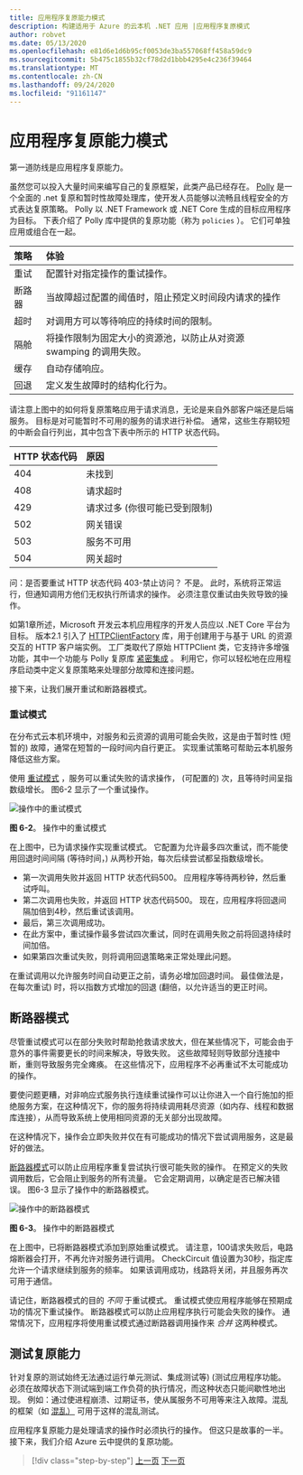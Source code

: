```yaml
---
title: 应用程序复原能力模式
description: 构建适用于 Azure 的云本机 .NET 应用 |应用程序复原模式
author: robvet
ms.date: 05/13/2020
ms.openlocfilehash: e81d6e1d6b95cf0053de3ba557068ff458a59dc9
ms.sourcegitcommit: 5b475c1855b32cf78d2d1bbb4295e4c236f39464
ms.translationtype: MT
ms.contentlocale: zh-CN
ms.lasthandoff: 09/24/2020
ms.locfileid: "91161147"
---
```

# <a name="application-resiliency-patterns"></a>应用程序复原能力模式

第一道防线是应用程序复原能力。

虽然您可以投入大量时间来编写自己的复原框架，此类产品已经存在。 [Polly](http://www.thepollyproject.org/) 是一个全面的 .net 复原和暂时性故障处理库，使开发人员能够以流畅且线程安全的方式表达复原策略。 Polly 以 .NET Framework 或 .NET Core 生成的目标应用程序为目标。 下表介绍了 Polly 库中提供的复原功能（称为 `policies` ）。 它们可单独应用或组合在一起。

| 策略 | 体验 |
| :-------- | :-------- |
| 重试 | 配置针对指定操作的重试操作。 |
| 断路器 | 当故障超过配置的阈值时，阻止预定义时间段内请求的操作 |
| 超时 | 对调用方可以等待响应的持续时间的限制。 |
| 隔舱 | 将操作限制为固定大小的资源池，以防止从对资源 swamping 的调用失败。 |
| 缓存 | 自动存储响应。 |
| 回退 | 定义发生故障时的结构化行为。 |

请注意上图中的如何将复原策略应用于请求消息，无论是来自外部客户端还是后端服务。 目标是对可能暂时不可用的服务的请求进行补偿。 通常，这些生存期较短的中断会自行列出，其中包含下表中所示的 HTTP 状态代码。

| HTTP 状态代码| 原因 |
| :-------- | :-------- |
| 404 | 未找到 |
| 408 | 请求超时 |
| 429 | 请求过多 (你很可能已受到限制)  |
| 502 | 网关错误 |
| 503 | 服务不可用 |
| 504 | 网关超时 |

问：是否要重试 HTTP 状态代码 403-禁止访问？ 不是。 此时，系统将正常运行，但通知调用方他们无权执行所请求的操作。 必须注意仅重试由失败导致的操作。

如第1章所述，Microsoft 开发云本机应用程序的开发人员应以 .NET Core 平台为目标。 版本2.1 引入了 [HTTPClientFactory](https://www.stevejgordon.co.uk/introduction-to-httpclientfactory-aspnetcore) 库，用于创建用于与基于 URL 的资源交互的 HTTP 客户端实例。 工厂类取代了原始 HTTPClient 类，它支持许多增强功能，其中一个功能与 Polly 复原库 [紧密集成](../microservices/implement-resilient-applications/implement-http-call-retries-exponential-backoff-polly.md) 。 利用它，你可以轻松地在应用程序启动类中定义复原策略来处理部分故障和连接问题。

接下来，让我们展开重试和断路器模式。

### <a name="retry-pattern"></a>重试模式

在分布式云本机环境中，对服务和云资源的调用可能会失败，这是由于暂时性 (短暂的) 故障，通常在短暂的一段时间内自行更正。 实现重试策略可帮助云本机服务降低这些方案。

使用 [重试模式](/azure/architecture/patterns/retry) ，服务可以重试失败的请求操作， (可配置的) 次，且等待时间呈指数级增长。 图6-2 显示了一个重试操作。

![操作中的重试模式](./media/retry-pattern.png)

**图 6-2**。 操作中的重试模式

在上图中，已为请求操作实现重试模式。 它配置为允许最多四次重试，而不能使用回退时间间隔 (等待时间，) 从两秒开始，每次后续尝试都呈指数级增长。

- 第一次调用失败并返回 HTTP 状态代码500。 应用程序等待两秒钟，然后重试呼叫。
- 第二次调用也失败，并返回 HTTP 状态代码500。 现在，应用程序将回退间隔加倍到4秒，然后重试该调用。
- 最后，第三次调用成功。
- 在此方案中，重试操作最多尝试四次重试，同时在调用失败之前将回退持续时间加倍。
- 如果第四次重试失败，则将调用回退策略来正常处理此问题。

在重试调用以允许服务时间自动更正之前，请务必增加回退时间。 最佳做法是，在每次重试) 时，将以指数方式增加的回退 (翻倍，以允许适当的更正时间。

## <a name="circuit-breaker-pattern"></a>断路器模式

尽管重试模式可以在部分失败时帮助抢救请求放大，但在某些情况下，可能会由于意外的事件需要更长的时间来解决，导致失败。 这些故障轻则导致部分连接中断，重则导致服务完全瘫痪。 在这些情况下，应用程序不必再重试不太可能成功的操作。

要使问题更糟，对非响应式服务执行连续重试操作可以让你进入一个自行施加的拒绝服务方案，在这种情况下，你的服务将持续调用耗尽资源（如内存、线程和数据库连接），从而导致系统上使用相同资源的无关部分出现故障。

在这种情况下，操作会立即失败并仅在有可能成功的情况下尝试调用服务，这是最好的做法。

[断路器模式](/azure/architecture/patterns/circuit-breaker)可以防止应用程序重复尝试执行很可能失败的操作。 在预定义的失败调用数后，它会阻止到服务的所有流量。 它会定期调用，以确定是否已解决错误。 图6-3 显示了操作中的断路器模式。

![操作中的断路器模式](./media/circuit-breaker-pattern.png)

**图 6-3**。 操作中的断路器模式

在上图中，已将断路器模式添加到原始重试模式。 请注意，100请求失败后，电路熔断器会打开，不再允许对服务进行调用。 CheckCircuit 值设置为30秒，指定库允许一个请求继续到服务的频率。 如果该调用成功，线路将关闭，并且服务再次可用于通信。

请记住，断路器模式的目的 *不同* 于重试模式。 重试模式使应用程序能够在预期成功的情况下重试操作。 断路器模式可以防止应用程序执行可能会失败的操作。 通常情况下，应用程序将使用重试模式通过断路器调用操作来 *合并* 这两种模式。

## <a name="testing-for-resiliency"></a>测试复原能力

针对复原的测试始终无法通过运行单元测试、集成测试等)  (测试应用程序功能。 必须在故障状态下测试端到端工作负荷的执行情况，而这种状态只能间歇性地出现。 例如：通过使进程崩溃、过期证书，使从属服务不可用等来注入故障。混乱的框架（如 [混乱）](https://github.com/Netflix/chaosmonkey) 可用于这样的混乱测试。

应用程序复原能力是处理请求的操作时必须执行的操作。 但这只是故事的一半。 接下来，我们介绍 Azure 云中提供的复原功能。

>[!div class="step-by-step"]
>[上一页](resiliency.md)
>[下一页](infrastructure-resiliency-azure.md)
